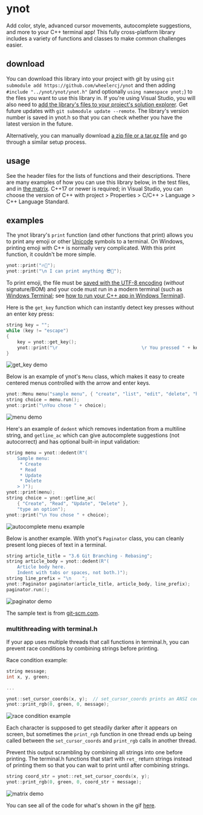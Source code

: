 ﻿# ynot

Add color, style, advanced cursor movements, autocomplete suggestions, and more to your C++ terminal app! This fully cross-platform library includes a variety of functions and classes to make common challenges easier.

## download

You can download this library into your project with git by using `git submodule add https://github.com/wheelercj/ynot` and then adding `#include "../ynot/ynot/ynot.h"` (and optionally `using namespace ynot;`) to the files you want to use this library in. If you're using Visual Studio, you will also need to [add the library's files to your project's solution explorer](https://wheelercj.github.io/notes/pages/20220807002725.html). Get future updates with `git submodule update --remote`. The library's version number is saved in ynot.h so that you can check whether you have the latest version in the future.

Alternatively, you can manually download [a zip file or a tar.gz file](https://github.com/wheelercj/ynot/tags) and go through a similar setup process.

## usage

See the header files for the lists of functions and their descriptions. There are many examples of how you can use this library below, in the test files, and in [the matrix](https://github.com/wheelercj/the-matrix). C++17 or newer is required; in Visual Studio, you can choose the version of C++ with project > Properties > C/C++ > Language > C++ Language Standard.

## examples

The ynot library's `print` function (and other functions that print) allows you to print any emoji or other [Unicode](https://en.wikipedia.org/wiki/Unicode) symbols to a terminal. On Windows, printing emoji with C++ is normally very complicated. With this print function, it couldn't be more simple.

```cpp
ynot::print("🔥🐊");
ynot::print("\n I can print anything 😎🤖");
```

To print emoji, the file must be [saved with the UTF-8 encoding](https://docs.microsoft.com/en-us/visualstudio/ide/how-to-save-and-open-files-with-encoding?view=vs-2022) (_without_ signature/BOM) and your code must run in a modern terminal (such as [Windows Terminal](https://aka.ms/terminal); see [how to run your C++ app in Windows Terminal](https://wheelercj.github.io/notes/pages/20220506214620.html)).

Here is the `get_key` function which can instantly detect key presses without an enter key press:

```cpp
string key = "";
while (key != "escape")
{
    key = ynot::get_key();
    ynot::print("\r                               \r You pressed " + key);
}
```

![get_key demo](https://media.giphy.com/media/BVk0mTxjIu8Pgbeo1h/giphy.gif)

Below is an example of ynot's `Menu` class, which makes it easy to create centered menus controlled with the arrow and enter keys.

```cpp
ynot::Menu menu("sample menu", { "create", "list", "edit", "delete", "help", "settings", "exit" });
string choice = menu.run();
ynot::print("\nYou chose " + choice);
```

![menu demo](https://media.giphy.com/media/vUiPYlobVhnGrhKCTc/giphy.gif)

Here's an example of `dedent` which removes indentation from a multiline string, and `getline_ac` which can give autocomplete suggestions (not autocorrect) and has optional built-in input validation:

```cpp
string menu = ynot::dedent(R"(
    Sample menu:
     * Create
     * Read
     * Update
     * Delete
    > )");
ynot::print(menu);
string choice = ynot::getline_ac(
    { "Create", "Read", "Update", "Delete" },
    "type an option");
ynot::print("\n You chose " + choice);
```

![autocomplete menu example](https://media.giphy.com/media/Rqoco5DR2a2AjDAqtX/giphy.gif)

Below is another example. With ynot's `Paginator` class, you can cleanly present long pieces of text in a terminal.

```cpp
string article_title = "3.6 Git Branching - Rebasing";
string article_body = ynot::dedent(R"(
    Article body here.
    Indent with tabs or spaces, not both.)");
string line_prefix = "\n    ";
ynot::Paginator paginator(article_title, article_body, line_prefix);
paginator.run();
```

![paginator demo](https://media.giphy.com/media/tAn8Pis7lLUfA39MFa/giphy.gif)

The sample text is from [git-scm.com](https://git-scm.com/book/en/v2/Git-Branching-Rebasing).

### multithreading with terminal.h

If your app uses multiple threads that call functions in terminal.h, you can prevent race conditions by combining strings before printing.

Race condition example:

```cpp
string message;
int x, y, green;

...

ynot::set_cursor_coords(x, y);  // set_cursor_coords prints an ANSI code
ynot::print_rgb(0, green, 0, message);
```

![race condition example](https://media.giphy.com/media/Obc0RuoYP7XkHppQ0I/giphy.gif)

Each character is supposed to get steadily darker after it appears on screen, but sometimes the `print_rgb` function in one thread ends up being called between the `set_cursor_coords` and `print_rgb` calls in another thread.

Prevent this output scrambling by combining all strings into one before printing. The terminal.h functions that start with `ret_` return strings instead of printing them so that you can wait to print until after combining strings.

```cpp
string coord_str = ynot::ret_set_cursor_coords(x, y);
ynot::print_rgb(0, green, 0, coord_str + message);
```

![matrix demo](https://media.giphy.com/media/iArQ9LLVS30McyVR3u/giphy.gif)

You can see all of the code for what's shown in the gif [here](https://github.com/wheelercj/the-matrix).
